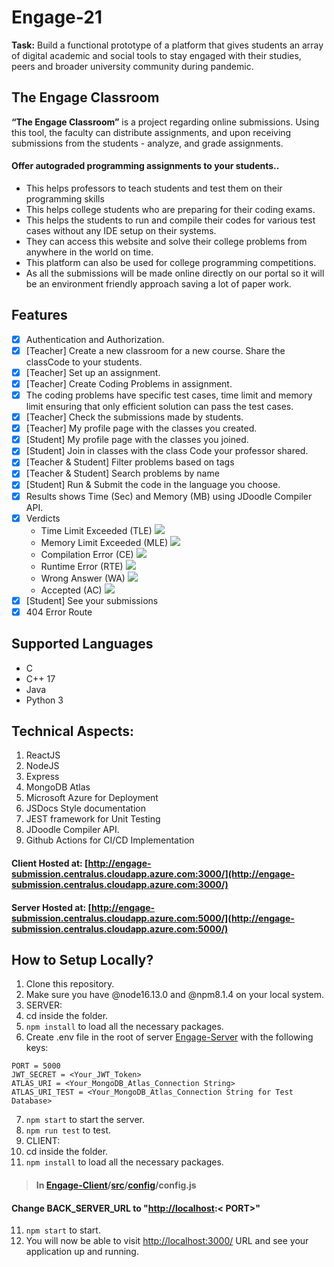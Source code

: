 # Engage-21
**Task:** Build a functional prototype of a platform that gives students an array of digital academic and social tools to stay engaged with their studies, peers and broader university community during pandemic.

## **The Engage Classroom**
**“The Engage Classroom”** is a project regarding online submissions. Using this tool, the faculty can distribute assignments, and upon receiving submissions from the students - analyze, and grade assignments.
#### Offer autograded programming assignments to your students..

- This helps professors to teach students and test them on their programming skills
- This helps college students who are preparing for their coding exams.
- This helps the students to run and compile their codes for various test cases without any IDE setup on their systems. 
- They can access this website and solve their college problems from anywhere in the world on time.
- This platform can also be used for college programming competitions.
- As all the submissions will be made online directly on our portal so it will be an environment friendly approach saving a lot of paper work.


## Features

 - [x] Authentication and Authorization.
 - [x] [Teacher] Create a new classroom for a new course. Share the classCode to your students.
 - [x] [Teacher] Set up an assignment.
 - [x] [Teacher] Create Coding Problems in assignment.
 - [x] The coding problems have specific test cases, time limit and memory limit ensuring that only efficient solution can pass the test cases.
 - [x] [Teacher] Check the submissions made by students.
 - [x] [Teacher] My profile page with the classes you created.
 - [x]  [Student] My profile page with the classes you joined.
 - [x] [Student] Join in classes with the class Code your professor shared.
 - [x] [Teacher & Student] Filter problems based on tags
 - [x] [Teacher & Student] Search problems by name
 - [x] [Student] Run & Submit the code in the language you choose.
 - [x] Results shows Time (Sec) and Memory (MB) using JDoodle Compiler API.
 - [x] Verdicts
    -   Time Limit Exceeded (TLE)  [![](https://camo.githubusercontent.com/b8512d31b10b70ce3989924388e374b287760ada3866ffe871c52f144657ca27/68747470733a2f2f7777772e636f6465636865662e636f6d2f6d6973632f636c6f636b5f6572726f722e706e67)](https://camo.githubusercontent.com/b8512d31b10b70ce3989924388e374b287760ada3866ffe871c52f144657ca27/68747470733a2f2f7777772e636f6465636865662e636f6d2f6d6973632f636c6f636b5f6572726f722e706e67)
    -   Memory Limit Exceeded (MLE)  [![](https://camo.githubusercontent.com/9d434c561b2b62dc4844eedb974a33c6cfc52c0f0bb71958b8f59e74303aa954/68747470733a2f2f7777772e636f6465636865662e636f6d2f6d6973632f72756e74696d652d6572726f722e706e67)](https://camo.githubusercontent.com/9d434c561b2b62dc4844eedb974a33c6cfc52c0f0bb71958b8f59e74303aa954/68747470733a2f2f7777772e636f6465636865662e636f6d2f6d6973632f72756e74696d652d6572726f722e706e67)
    -   Compilation Error (CE)  [![](https://camo.githubusercontent.com/065d4655328203227c354353a654db5a82e756b171832e2df58770821c5073aa/68747470733a2f2f73332e616d617a6f6e6177732e636f6d2f636f6465636865665f7368617265642f6d6973632f616c6572742d69636f6e2e676966)](https://camo.githubusercontent.com/065d4655328203227c354353a654db5a82e756b171832e2df58770821c5073aa/68747470733a2f2f73332e616d617a6f6e6177732e636f6d2f636f6465636865665f7368617265642f6d6973632f616c6572742d69636f6e2e676966)
    -   Runtime Error (RTE)  [![](https://camo.githubusercontent.com/9d434c561b2b62dc4844eedb974a33c6cfc52c0f0bb71958b8f59e74303aa954/68747470733a2f2f7777772e636f6465636865662e636f6d2f6d6973632f72756e74696d652d6572726f722e706e67)](https://camo.githubusercontent.com/9d434c561b2b62dc4844eedb974a33c6cfc52c0f0bb71958b8f59e74303aa954/68747470733a2f2f7777772e636f6465636865662e636f6d2f6d6973632f72756e74696d652d6572726f722e706e67)
    -   Wrong Answer (WA)  [![](https://camo.githubusercontent.com/2c7172f4801ea9a31d2f70336a8c4f0a72c3b061cf2a00d9187042117d27a927/68747470733a2f2f7777772e636f6465636865662e636f6d2f6d6973632f63726f73732d69636f6e2e676966)](https://camo.githubusercontent.com/2c7172f4801ea9a31d2f70336a8c4f0a72c3b061cf2a00d9187042117d27a927/68747470733a2f2f7777772e636f6465636865662e636f6d2f6d6973632f63726f73732d69636f6e2e676966)
    -   Accepted (AC)  [![](https://camo.githubusercontent.com/4baf6f4a807dc54ba48ebf8bc669fa368cbaf6c0a5cc8e476e4a9682185ba449/68747470733a2f2f7777772e636f6465636865662e636f6d2f6d6973632f7469636b2d69636f6e2e676966)](https://camo.githubusercontent.com/4baf6f4a807dc54ba48ebf8bc669fa368cbaf6c0a5cc8e476e4a9682185ba449/68747470733a2f2f7777772e636f6465636865662e636f6d2f6d6973632f7469636b2d69636f6e2e676966)
 - [x] [Student] See your submissions
 - [x] 404 Error Route

## Supported Languages

-   C
-   C++ 17
-   Java
-   Python 3

## Technical Aspects:

 1. ReactJS
 2. NodeJS
 3. Express
 4. MongoDB Atlas
 5. Microsoft Azure for Deployment
 6. JSDocs Style documentation
 7. JEST framework for Unit Testing
 8. JDoodle Compiler API.
 9. Github Actions for CI/CD Implementation


#### Client Hosted at:  [http://engage-submission.centralus.cloudapp.azure.com:3000/](http://engage-submission.centralus.cloudapp.azure.com:3000/)

#### Server Hosted at:  [http://engage-submission.centralus.cloudapp.azure.com:5000/](http://engage-submission.centralus.cloudapp.azure.com:5000/)

##  How to Setup Locally?
1. Clone this repository.
2. Make sure you have @node16.13.0 and @npm8.1.4 on your local system.
3. SERVER:
4. cd inside the folder.
5.  `npm install` to load all the necessary packages.
6. Create .env file in the root of server [Engage-Server](https://github.com/nymika/Engage-Server) with the following keys: 
```
PORT = 5000
JWT_SECRET = <Your_JWT_Token>
ATLAS_URI = <Your_MongoDB_Atlas_Connection String>
ATLAS_URI_TEST = <Your_MongoDB_Atlas_Connection String for Test Database>
```
7. `npm start` to start the server. 
8. `npm run test` to test.
9. CLIENT:
10. cd inside the folder.
11. `npm install` to load all the necessary packages.
> #### In [Engage-Client](https://github.com/nymika/Engage-Client)/[src](https://github.com/nymika/Engage-Client/tree/main/src)/[config](https://github.com/nymika/Engage-Client/tree/main/src/config)/**config.js**
#### Change BACK_SERVER_URL to "[http://localhost](http://localhost/):< PORT>" 
11. `npm start` to start. 
12. You will now be able to visit [](http://localhost:3000/)[http://localhost:3000/](http://localhost:3000/) URL and see your application up and running.
